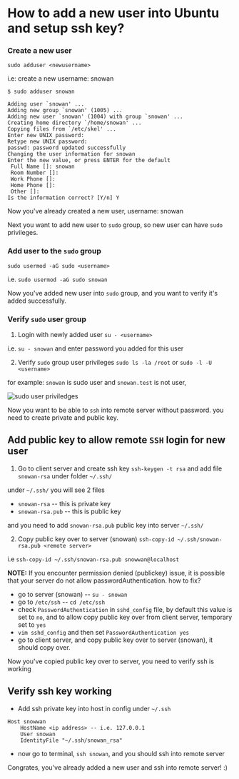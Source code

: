 # How to add a new user into Ubuntu and setup ssh key?

### Create a new user
`sudo adduser <newusername>`

i.e: create a new username: snowan
```
$ sudo adduser snowan

Adding user `snowan' ...
Adding new group `snowan' (1005) ...
Adding new user `snowan' (1004) with group `snowan' ...
Creating home directory `/home/snowan' ...
Copying files from `/etc/skel' ...
Enter new UNIX password: 
Retype new UNIX password: 
passwd: password updated successfully
Changing the user information for snowan
Enter the new value, or press ENTER for the default
 Full Name []: snowan               
 Room Number []: 
 Work Phone []: 
 Home Phone []:
 Other []: 
Is the information correct? [Y/n] Y
```
Now you've already created a new user, username: snowan

Next you want to add new user to `sudo` group, so new user can have `sudo` privileges.

### Add user to the `sudo` group
`sudo usermod -aG sudo <username>`

i.e. `sudo usermod -aG sudo snowan`

Now you've added new user into `sudo` group, and you want to verify it's added successfully.

### Verify `sudo` user group
1. Login with newly added user
`su - <username>`

i.e. `su - snowan` and enter password you added for this user

2. Verify `sudo` group user privileges
`sudo ls -la /root` or `sudo -l -U <username>` 

for example: `snowan` is sudo user and `snowan.test` is not user, 

![sudo user priviledges](../assets/setup/verify-sudo-user-priviledges.png)

Now you want to be able to `ssh` into remote server without password. you need to create private and public key. 


## Add public key to allow remote `SSH` login for new user
1. Go to client server and create ssh key
`ssh-keygen -t rsa` and add file `snowan-rsa` under folder `~/.ssh/` 

under `~/.ssh/` you will see 2 files 
- `snowan-rsa` -- this is private key
- `snowan-rsa.pub` -- this is public key

and you need to add `snowan-rsa.pub` public key into server `~/.ssh/`

2. Copy public key over to server (snowan)
`ssh-copy-id ~/.ssh/snowan-rsa.pub <remote server>` 

i.e `ssh-copy-id ~/.ssh/snowan-rsa.pub snowwan@localhost`

**NOTE:** If you encounter permission denied (publickey) issue, it is possible that your server do not allow passwordAuthentication. how to fix?

- go to server (snowan) -- `su - snowan` 
- go to `/etc/ssh` -- `cd /etc/ssh`
- check `PasswordAuthentication` in `sshd_config` file, by default this value is set to `no`, and to allow copy public key over from client server, temporary set to `yes`
- `vim sshd_config` and then set `PasswordAuthentication yes` 
- go to client server, and copy public key over to server (snowan), it should copy over. 

Now you've copied public key over to server, you need to verify ssh is working

## Verify ssh key working
- Add ssh private key into host in config under `~/.ssh`
```
Host snowwan
    HostName <ip address> -- i.e. 127.0.0.1
    User snowan
    IdentityFile "~/.ssh/snowan_rsa"
```

- now go to terminal, `ssh snowan`, and you should ssh into remote server

Congrates, you've already added a new user and ssh into remote server! :) 
